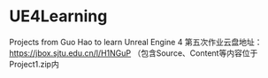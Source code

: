 # UE4Learning
Projects from Guo Hao to learn Unreal Engine 4
第五次作业云盘地址：https://jbox.sjtu.edu.cn/l/H1NGuP
（包含Source、Content等内容位于Project1.zip内
